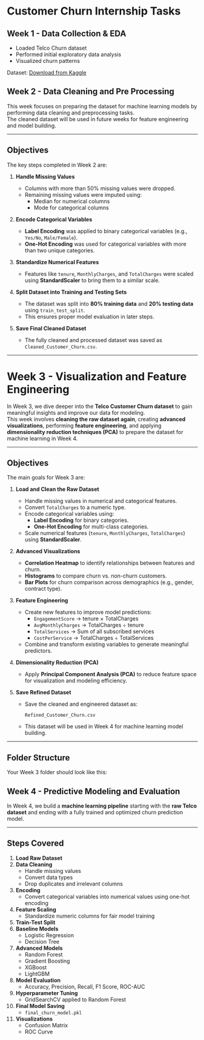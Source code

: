 # Customer Churn Internship Tasks

## Week 1 - Data Collection & EDA
- Loaded Telco Churn dataset
- Performed initial exploratory data analysis
- Visualized churn patterns

Dataset: [Download from Kaggle](https://www.kaggle.com/datasets/blastchar/telco-customer-churn)

## Week 2 - Data Cleaning and Pre Processing

This week focuses on preparing the dataset for machine learning models by performing data cleaning and preprocessing tasks.  
The cleaned dataset will be used in future weeks for feature engineering and model building.

---

## **Objectives**
The key steps completed in Week 2 are:

1. **Handle Missing Values**  
   - Columns with more than 50% missing values were dropped.  
   - Remaining missing values were imputed using:
     - Median for numerical columns  
     - Mode for categorical columns  

2. **Encode Categorical Variables**  
   - **Label Encoding** was applied to binary categorical variables (e.g., `Yes/No`, `Male/Female`).  
   - **One-Hot Encoding** was used for categorical variables with more than two unique categories.  

3. **Standardize Numerical Features**  
   - Features like `tenure`, `MonthlyCharges`, and `TotalCharges` were scaled using **StandardScaler** to bring them to a similar scale.

4. **Split Dataset into Training and Testing Sets**  
   - The dataset was split into **80% training data** and **20% testing data** using `train_test_split`.  
   - This ensures proper model evaluation in later steps.

5. **Save Final Cleaned Dataset**  
   - The fully cleaned and processed dataset was saved as `Cleaned_Customer_Churn.csv`.

---

# Week 3 - Visualization and Feature Engineering

In Week 3, we dive deeper into the **Telco Customer Churn dataset** to gain meaningful insights and improve our data for modeling.  
This week involves **cleaning the raw dataset again**, creating **advanced visualizations**, performing **feature engineering**, and applying **dimensionality reduction techniques (PCA)** to prepare the dataset for machine learning in Week 4.

---

## **Objectives**
The main goals for Week 3 are:

1. **Load and Clean the Raw Dataset**
   - Handle missing values in numerical and categorical features.
   - Convert `TotalCharges` to a numeric type.
   - Encode categorical variables using:
     - **Label Encoding** for binary categories.
     - **One-Hot Encoding** for multi-class categories.
   - Scale numerical features (`tenure`, `MonthlyCharges`, `TotalCharges`) using **StandardScaler**.

2. **Advanced Visualizations**
   - **Correlation Heatmap** to identify relationships between features and churn.
   - **Histograms** to compare churn vs. non-churn customers.
   - **Bar Plots** for churn comparison across demographics (e.g., gender, contract type).

3. **Feature Engineering**
   - Create new features to improve model predictions:
     - `EngagementScore` → tenure × TotalCharges
     - `AvgMonthlyCharges` → TotalCharges ÷ tenure
     - `TotalServices` → Sum of all subscribed services
     - `CostPerService` → TotalCharges ÷ TotalServices
   - Combine and transform existing variables to generate meaningful predictors.

4. **Dimensionality Reduction (PCA)**
   - Apply **Principal Component Analysis (PCA)** to reduce feature space for visualization and modeling efficiency.

5. **Save Refined Dataset**
   - Save the cleaned and engineered dataset as:
     ```
     Refined_Customer_Churn.csv
     ```
   - This dataset will be used in Week 4 for machine learning model building.

---

## **Folder Structure**
Your Week 3 folder should look like this:



## Week 4 - Predictive Modeling and Evaluation 

In Week 4, we build a **machine learning pipeline** starting with the **raw Telco dataset** and ending with a fully trained and optimized churn prediction model.

---

## **Steps Covered**
1. **Load Raw Dataset**
2. **Data Cleaning**
   - Handle missing values
   - Convert data types
   - Drop duplicates and irrelevant columns
3. **Encoding**
   - Convert categorical variables into numerical values using one-hot encoding
4. **Feature Scaling**
   - Standardize numeric columns for fair model training
5. **Train-Test Split**
6. **Baseline Models**
   - Logistic Regression
   - Decision Tree
7. **Advanced Models**
   - Random Forest
   - Gradient Boosting
   - XGBoost
   - LightGBM
8. **Model Evaluation**
   - Accuracy, Precision, Recall, F1 Score, ROC-AUC
9. **Hyperparameter Tuning**
   - GridSearchCV applied to Random Forest
10. **Final Model Saving**
    - `final_churn_model.pkl`
11. **Visualizations**
    - Confusion Matrix
    - ROC Curve

